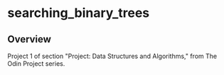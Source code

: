 # searching_binary_trees

## Overview
Project 1 of section "Project: Data Structures and Algorithms," from The Odin Project series.  

